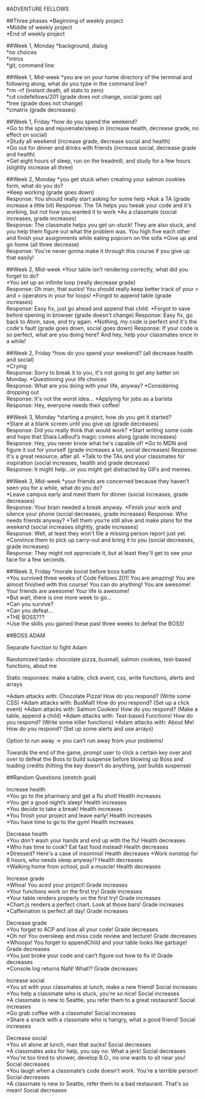 #ADVENTURE FELLOWS

##Three phases
*Beginning of weekly project  
*Middle of weekly project  
*End of weekly project   

##Week 1, Monday
*background, dialog  
*no choices  
*intros  
*git, command line  

##Week 1, Mid-week
*you are on your home directory of the terminal and following along, what do you type in the command line?  
  *rm –rf (instant death, all stats to zero)  
  *cd codefellows/201 (grade does not change, social goes up)  
  *tree (grade does not change)  
  *cmatrix (grade decreases)  

##Week 1, Friday
*how do you spend the weekend?  
  *Go to the spa and rejuvenate/sleep in (increase health, decrease grade, no effect on social)  
  *Study all weekend (increase grade, decrease social and health)  
  *Go out for dinner and drinks with friends (increase social, decrease grade and health)  
  *Get eight hours of sleep, run on the treadmill, and study for a few hours (slightly increase all three)  

##Week 2, Monday
*you get stuck when creating your salmon cookies form, what do you do?  
  *Keep working (grade goes down)  
    Response: You should really start asking for some help
  *Ask a TA (grade increase a little bit) 
    Response: The TA helps you tweak your code and it's working, but not how you wanted it to work 
  *As a classmate (social increases, grade increases)  
    Response: The classmate helps you get un-stuck! They are also stuck, and you help them figure out what the problem was. You high five each other and finish your assignments while eating popcorn on the sofa
  *Give up and go home (all three decrease)  
    Response: You're never gonna make it through this course if you give up that easily! 

##Week 2, Mid-week
*Your table isn’t rendering correctly, what did you forget to do?  
  *You set up an infinite loop (really decrease grade)  
    Response: Oh man, that sucks! You should really keep better track of your < and > operators in your for loops!
  *Forgot to append table (grade increases)  
    Response: Easy fix, just go ahead and append that child.
  *Forgot to save before opening in browser (grade doesn't change)
    Response: Easy fix, go back to Atom, save, and try again.
  *Nothing, my code is perfect and it's the code's fault (grade goes down, social goes down)
    Response: If your code is so perfect, what are you doing here? And hey, help your classmates once in a while!


##Week 2, Friday
*how do you spend your weekend? (all decrease health and social)  
  *Crying  
    Response: Sorry to break it to you, it's not going to get any better on Monday.
  *Questioning your life choices  
    Response: What are you doing with your life, anyway?
  *Considering dropping out  
    Response: It's not the worst idea...
  *Applying for jobs as a barista  
    Response: Hey, everyone needs their coffee!


##Week 3, Monday
*starting a project, how do you get it started?  
  *Stare at a blank screen until you give up (grade decreases)  
    Response: Did you really think that would work?
  *Start writing some code and hope that Shaia LeBouf’s magic comes along (grade increases)
    Response: Hey, you never know what he's capable of!
  *Go to MDN and figure it out for yourself (grade increases a lot, social decreases) 
    Response: It's a great resource, after all.
  *Talk to the TAs and your classmates for inspiration (social increases, health and grade decrease)  
    Response: It might help...or you might get distracted by GIFs and memes.


##Week 3, Mid-week
*your friends are concerned because they haven’t seen you for a while, what do you do?  
  *Leave campus early and meet them for dinner (social increases, grade decreases)  
    Response: Your brain needed a break anyway.
  *Finish your work and silence your phone (social decreases, grade increases) 
    Response: Who needs friends anyway?
  *Tell them you’re still alive and make plans for the weekend (social increases slightly, grade increases)  
    Response: Well, at least they won't file a missing person report just yet.
  *Convince them to pick up carry-out and bring it to you (social decreases, grade increases)  
    Response: They might not appreciate it, but at least they'll get to see your face for a few seconds.

##Week 3, Friday
*morale boost before boss battle  
  *You survived three weeks of Code Fellows 201! You are amazing! You are almost finished with this course! You can do anything! You are awesome! Your friends are awesome! Your life is awesome!  
  *But wait, there is one more week to go...  
  *Can you survive?  
  *Can you defeat...  
  *THE BOSS???  
  *Use the skills you gained these past three weeks to defeat the BOSS!





##BOSS ADAM

Separate function to fight Adam

Randomized tasks: chocolate pizza, busmall, salmon cookies, test-based functions, about me

Static responses: make a table, click event, css, write functions, alerts and arrays

*Adam attacks with: Chocolate Pizza! How do you respond?  (Write some CSS)
*Adam attacks with: BusMall! How do you respond?  (Set up a click event)
*Adam attacks with: Salmon Cookies! How do you respond?  (Make a table, append a child)
*Adam attacks with: Test-based Functions! How do you respond?  (Write some killer functions)
*Adam attacks with: About Me! How do you respond?  (Set up some alerts and use arrays)



Option to run away → you can’t run away from your problems!

Towards the end of the game, prompt user to click a certain key over and over to defeat the Boss to build suspense before blowing up Boss and loading credits (hitting the key doesn't do anything, just builds suspense)



##Random Questions (stretch goal)

Increase health  
*You go to the pharmacy and get a flu shot! Health increases  
*You get a good night’s sleep! Health increases  
*You decide to take a break! Health increases  
*You finish your project and leave early! Health increases  
*You have time to go to the gym! Health increases  

Decrease health  
*You don't wash your hands and end up with the flu! Health decreases  
*Who has time to cook? Eat fast food instead! Health decreases  
*Stressed? Here's a case of insomnia! Health decreases
*Work nonstop for 8 hours, who needs sleep anyway!? Health decreases  
*Walking home from school, pull a muscle! Health decreases  

Increase grade  
*Whoa! You aced your project! Grade increases  
*Your functions work on the first try! Grade increases  
*Your table renders properly on the first try! Grade increases  
*Chart.js renders a perfect chart. Look at those bars! Grade increases  
*Caffeination is perfect all day! Grade increases  

Decrease grade  
*You forget to ACP and lose all your code! Grade decreases  
*Oh no! You oversleep and miss code review and lecture! Grade decreases  
*Whoops! You forget to appendChild and your table looks like garbage! Grade decreases  
*You just broke your code and can’t figure out how to fix it! Grade decreases  
*Console.log returns NaN! What!? Grade decreases  

Increase social  
*You sit with your classmates at lunch, make a new friend! Social increases  
*You help a classmate who is stuck, you're so nice! Social increases  
*A classmate is new to Seattle, you refer them to a great restaurant! Social increases  
*Go grab coffee with a classmate! Social increases  
*Share a snack with a classmate who is hangry, what a good friend! Social increases  

Decrease social  
*You sit alone at lunch, man that sucks! Social decreases  
*A classmates asks for help, you say no. What a jerk! Social decreases  
*You're too tired to shower, develop B.O., no one wants to sit near you! Social decreases  
*You laugh when a classmate’s code doesn’t work. You're a terrible person! Social decreases  
*A classmate is new to Seattle, refer them to a bad restaurant. That's so mean! Social decreases   
